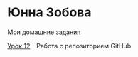 

# Юнна Зобова
Мои домашние задания

[Урок 12](YunnaZobova.github.io/Lesson_12/ "Домашняя работа по 12 уроку") - Работа с репозиторием GitHub

